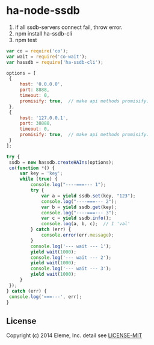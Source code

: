 ha-node-ssdb
=========
1.  if all ssdb-servers connect fail, throw error.
2.  npm install ha-ssdb-cli
3.  npm test

   ```js
   var co = require('co');
var wait = require('co-wait');
var hassdb = require('ha-ssdb-cli');

options = [
    {   
        host: '0.0.0.0',
        port: 8888,
        timeout: 0,
        promisify: true,  // make api methods promisify.
    },  
    {   
        host: '127.0.0.1',
        port: 38888,
        timeout: 0,
        promisify: true,  // make api methods promisify.
    }   
];

try {
    ssdb = new hassdb.createHAIns(options);
    co(function *() {
        var key = 'key';
        while (true) {
            console.log("----===--- 1");
            try {
                var a = yield ssdb.set(key, "123");
                console.log("----===--- 2");
                var b = yield ssdb.get(key);
                console.log("----===--- 3");
                var c = yield ssdb.info();
                console.log(a, b, c);  // 1 'val'
            } catch (err) {
                console.error(err.message);
            }   
            console.log('--- wait --- 1');
            yield wait(1000);
            console.log('--- wait --- 2');
            yield wait(1000);
            console.log('--- wait --- 3');
            yield wait(1000);
        }   
    });
} catch (err) {
    console.log('===---', err);
}

   ```

License
-------

Copyright (c) 2014 Eleme, Inc. detail see [LICENSE-MIT](./LICENSE-MIT)
